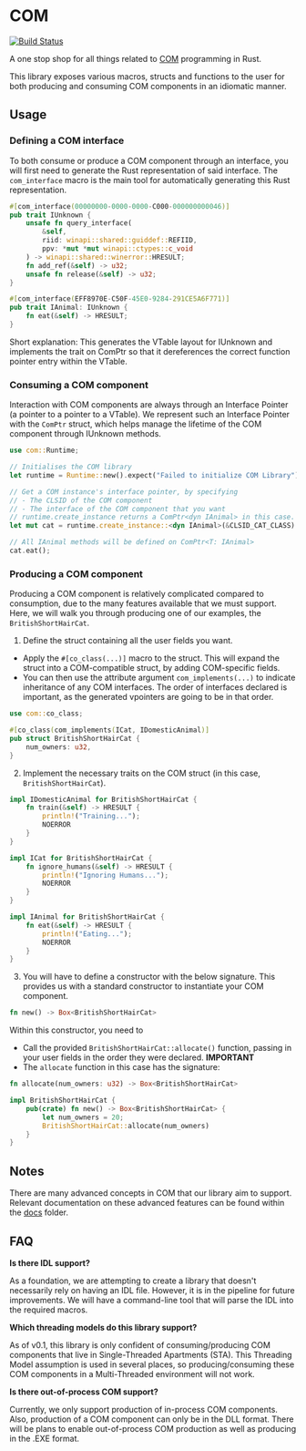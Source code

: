 # COM

[![Build Status](https://dev.azure.com/microsoft-rust/com-rs/_apis/build/status/microsoft.com-rs?branchName=master)](https://dev.azure.com/microsoft-rust/com-rs/_build/latest?definitionId=1&branchName=master)

A one stop shop for all things related to [COM](https://docs.microsoft.com/en-us/windows/win32/com/component-object-model--com--portal) programming in Rust.

This library exposes various macros, structs and functions to the user for both producing and consuming COM components in an idiomatic manner.

## Usage

### Defining a COM interface

To both consume or produce a COM component through an interface, you will first need to generate the Rust representation of said interface. The `com_interface` macro is the main tool for automatically generating this Rust representation.

```rust
#[com_interface(00000000-0000-0000-C000-000000000046)]
pub trait IUnknown {
    unsafe fn query_interface(
        &self,
        riid: winapi::shared::guiddef::REFIID,
        ppv: *mut *mut winapi::ctypes::c_void
    ) -> winapi::shared::winerror::HRESULT;
    fn add_ref(&self) -> u32;
    unsafe fn release(&self) -> u32;
}

#[com_interface(EFF8970E-C50F-45E0-9284-291CE5A6F771)]
pub trait IAnimal: IUnknown {
    fn eat(&self) -> HRESULT;
}

```

Short explanation: This generates the VTable layout for IUnknown and implements the trait on ComPtr so that it dereferences the correct function pointer entry within the VTable.

### Consuming a COM component

Interaction with COM components are always through an Interface Pointer (a pointer to a pointer to a VTable). We represent such an Interface Pointer with the `ComPtr` struct, which helps manage the lifetime of the COM component through IUnknown methods.

```rust
use com::Runtime;

// Initialises the COM library
let runtime = Runtime::new().expect("Failed to initialize COM Library");

// Get a COM instance's interface pointer, by specifying
// - The CLSID of the COM component
// - The interface of the COM component that you want
// runtime.create_instance returns a ComPtr<dyn IAnimal> in this case.
let mut cat = runtime.create_instance::<dyn IAnimal>(&CLSID_CAT_CLASS).expect("Failed to get a cat");

// All IAnimal methods will be defined on ComPtr<T: IAnimal>
cat.eat();
```

### Producing a COM component

Producing a COM component is relatively complicated compared to consumption, due to the many features available that we must support. Here, we will walk you through producing one of our examples, the `BritishShortHairCat`.

1. Define the struct containing all the user fields you want.
- Apply the `#[co_class(...)]` macro to the struct. This will expand the struct into a COM-compatible struct, by adding COM-specific fields.
- You can then use the attribute argument `com_implements(...)` to indicate inheritance of any COM interfaces. The order of interfaces declared is important, as the generated vpointers are going to be in that order.

```rust
use com::co_class;

#[co_class(com_implements(ICat, IDomesticAnimal)]
pub struct BritishShortHairCat {
    num_owners: u32,
}
```

2. Implement the necessary traits on the COM struct (in this case, `BritishShortHairCat`).

```rust
impl IDomesticAnimal for BritishShortHairCat {
    fn train(&self) -> HRESULT {
        println!("Training...");
        NOERROR
    }
}

impl ICat for BritishShortHairCat {
    fn ignore_humans(&self) -> HRESULT {
        println!("Ignoring Humans...");
        NOERROR
    }
}

impl IAnimal for BritishShortHairCat {
    fn eat(&self) -> HRESULT {
        println!("Eating...");
        NOERROR
    }
}
```

3. You will have to define a constructor with the below signature. This provides us with a standard constructor to instantiate your COM component.
```rust
fn new() -> Box<BritishShortHairCat>
```
Within this constructor, you need to
- Call the provided `BritishShortHairCat::allocate()` function, passing in your user fields in the order they were declared. **IMPORTANT**
- The `allocate` function in this case has the signature:
```rust
fn allocate(num_owners: u32) -> Box<BritishShortHairCat>
```

```rust
impl BritishShortHairCat {
    pub(crate) fn new() -> Box<BritishShortHairCat> {
        let num_owners = 20;
        BritishShortHairCat::allocate(num_owners)
    }
}
```

## Notes

There are many advanced concepts in COM that our library aim to support. Relevant documentation on these advanced features can be found within the [docs] folder.

[docs]: https://github.com/microsoft/com-rs/tree/master/docs

## FAQ

**Is there IDL support?**

As a foundation, we are attempting to create a library that doesn't necessarily rely on having an IDL file. However, it is in the pipeline for future improvements. We will have a command-line tool that will parse the IDL into the required macros.

**Which threading models do this library support?**

As of v0.1, this library is only confident of consuming/producing COM components that live in Single-Threaded Apartments (STA). This Threading Model assumption is used in several places, so producing/consuming these COM components in a Multi-Threaded environment will not work.

**Is there out-of-process COM support?**

Currently, we only support production of in-process COM components. Also, production of a COM component can only be in the DLL format. There will be plans to enable out-of-process COM production as well as producing in the .EXE format.